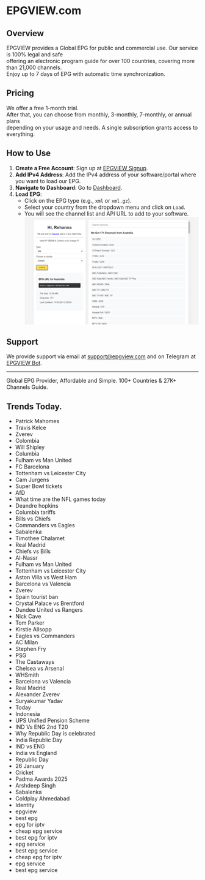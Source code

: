 # EPGVIEW.com



## Overview
EPGVIEW provides a Global EPG for public and commercial use. Our service is 100% legal and safe\
offering an electronic program guide for over 100 countries, covering more than 21,000 channels.\
Enjoy up to 7 days of EPG with automatic time synchronization.

## Pricing
We offer a free 1-month trial. \
After that, you can choose from monthly, 3-monthly, 7-monthly, or annual plans \
depending on your usage and needs. A single subscription grants access to everything.

## How to Use
1. **Create a Free Account**: Sign up at [EPGVIEW Signup](https://epgview.com/signup.php).
2. **Add IPv4 Address**: Add the IPv4 address of your software/portal where you want to load our EPG.
3. **Navigate to Dashboard**: Go to [Dashboard](https://epgview.com/dashboard.php).
4. **Load EPG**:
   - Click on the EPG type (e.g., `xml` or `xml.gz`).
   - Select your country from the dropdown menu and click on `Load`.
   - You will see the channel list and API URL to add to your software.
![EPGVIEW](img/dashboard.png)
## Support
We provide support via email at [support@epgview.com](mailto:support@epgview.com) and on Telegram at [EPGVIEW Bot](https://t.me/epgview_bot).

---

Global EPG Provider, Affordable and Simple. 100+ Countries & 27K+ Channels Guide.

## Trends Today.

- Patrick Mahomes
- Travis Kelce
- Zverev
- Colombia
- Will Shipley
- Columbia
- Fulham vs Man United
- FC Barcelona
- Tottenham vs Leicester City
- Cam Jurgens
- Super Bowl tickets
- AfD
- What time are the NFL games today
- Deandre hopkins
- Columbia tariffs
- Bills vs Chiefs
- Commanders vs Eagles
- Sabalenka
- Timothee Chalamet
- Real Madrid
- Chiefs vs Bills
- Al-Nassr
- Fulham vs Man United
- Tottenham vs Leicester City
- Aston Villa vs West Ham
- Barcelona vs Valencia
- Zverev
- Spain tourist ban
- Crystal Palace vs Brentford
- Dundee United vs Rangers
- Nick Cave
- Tom Parker
- Kirstie Allsopp
- Eagles vs Commanders
- AC Milan
- Stephen Fry
- PSG
- The Castaways
- Chelsea vs Arsenal
- WHSmith
- Barcelona vs Valencia
- Real Madrid
- Alexander Zverev
- Suryakumar Yadav
- Today
- Indonesia
- UPS Unified Pension Scheme
- IND Vs ENG 2nd T20
- Why Republic Day is celebrated
- India Republic Day
- IND vs ENG
- India vs England
- Republic Day
- 26 January
- Cricket
- Padma Awards 2025
- Arshdeep Singh
- Sabalenka
- Coldplay Ahmedabad
- Identity
- epgview
- best epg
- epg for iptv
- cheap epg service
- best epg for iptv
- epg service
- best epg service
- cheap epg for iptv
- epg service
- best epg service
